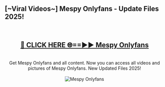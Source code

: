 <h2>[~Viral Videos~] Mespy Onlyfans - Update Files 2025!</h2>
<br>
<div align="center">
<h2><a href="https://betterlinks.top/A2PfLJ" rel="nofollow">🔴 CLICK HERE 🌐==►► Mespy Onlyfans</a></h2>
<br>
Get Mespy Onlyfans and all content. Now you can access all videos and pictures of Mespy Onlyfans. New Updated Files 2025!
<br>
<br>
<a href="https://betterlinks.top/A2PfLJ" rel="nofollow" data-target="animated-image.originalLink"><img src="https://i.ibb.co.com/WyWwxjT/player-gif2.gif" alt="Mespy Onlyfans" style="max-width: 100%; display: inline-block;" data-target="animated-image.originalImage"></a>
</div>
<br>
